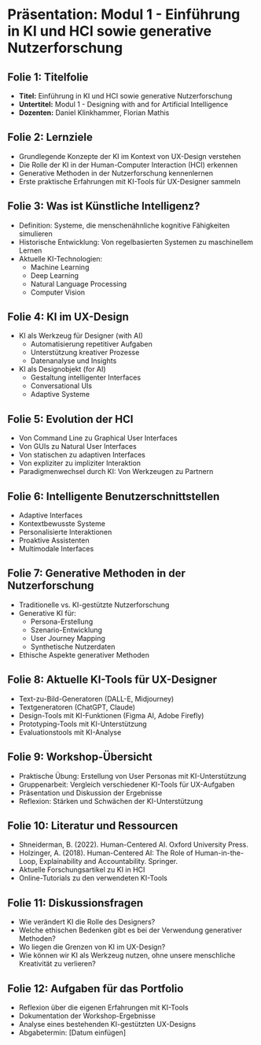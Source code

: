 # Präsentation: Modul 1 - Einführung in KI und HCI sowie generative Nutzerforschung

## Folie 1: Titelfolie
- **Titel:** Einführung in KI und HCI sowie generative Nutzerforschung
- **Untertitel:** Modul 1 - Designing with and for Artificial Intelligence
- **Dozenten:** Daniel Klinkhammer, Florian Mathis

## Folie 2: Lernziele
- Grundlegende Konzepte der KI im Kontext von UX-Design verstehen
- Die Rolle der KI in der Human-Computer Interaction (HCI) erkennen
- Generative Methoden in der Nutzerforschung kennenlernen
- Erste praktische Erfahrungen mit KI-Tools für UX-Designer sammeln

## Folie 3: Was ist Künstliche Intelligenz?
- Definition: Systeme, die menschenähnliche kognitive Fähigkeiten simulieren
- Historische Entwicklung: Von regelbasierten Systemen zu maschinellem Lernen
- Aktuelle KI-Technologien:
  - Machine Learning
  - Deep Learning
  - Natural Language Processing
  - Computer Vision

## Folie 4: KI im UX-Design
- KI als Werkzeug für Designer (with AI)
  - Automatisierung repetitiver Aufgaben
  - Unterstützung kreativer Prozesse
  - Datenanalyse und Insights
- KI als Designobjekt (for AI)
  - Gestaltung intelligenter Interfaces
  - Conversational UIs
  - Adaptive Systeme

## Folie 5: Evolution der HCI
- Von Command Line zu Graphical User Interfaces
- Von GUIs zu Natural User Interfaces
- Von statischen zu adaptiven Interfaces
- Von expliziter zu impliziter Interaktion
- Paradigmenwechsel durch KI: Von Werkzeugen zu Partnern

## Folie 6: Intelligente Benutzerschnittstellen
- Adaptive Interfaces
- Kontextbewusste Systeme
- Personalisierte Interaktionen
- Proaktive Assistenten
- Multimodale Interfaces

## Folie 7: Generative Methoden in der Nutzerforschung
- Traditionelle vs. KI-gestützte Nutzerforschung
- Generative KI für:
  - Persona-Erstellung
  - Szenario-Entwicklung
  - User Journey Mapping
  - Synthetische Nutzerdaten
- Ethische Aspekte generativer Methoden

## Folie 8: Aktuelle KI-Tools für UX-Designer
- Text-zu-Bild-Generatoren (DALL-E, Midjourney)
- Textgeneratoren (ChatGPT, Claude)
- Design-Tools mit KI-Funktionen (Figma AI, Adobe Firefly)
- Prototyping-Tools mit KI-Unterstützung
- Evaluationstools mit KI-Analyse

## Folie 9: Workshop-Übersicht
- Praktische Übung: Erstellung von User Personas mit KI-Unterstützung
- Gruppenarbeit: Vergleich verschiedener KI-Tools für UX-Aufgaben
- Präsentation und Diskussion der Ergebnisse
- Reflexion: Stärken und Schwächen der KI-Unterstützung

## Folie 10: Literatur und Ressourcen
- Shneiderman, B. (2022). Human-Centered AI. Oxford University Press.
- Holzinger, A. (2018). Human-Centered AI: The Role of Human-in-the-Loop, Explainability and Accountability. Springer.
- Aktuelle Forschungsartikel zu KI in HCI
- Online-Tutorials zu den verwendeten KI-Tools

## Folie 11: Diskussionsfragen
- Wie verändert KI die Rolle des Designers?
- Welche ethischen Bedenken gibt es bei der Verwendung generativer Methoden?
- Wo liegen die Grenzen von KI im UX-Design?
- Wie können wir KI als Werkzeug nutzen, ohne unsere menschliche Kreativität zu verlieren?

## Folie 12: Aufgaben für das Portfolio
- Reflexion über die eigenen Erfahrungen mit KI-Tools
- Dokumentation der Workshop-Ergebnisse
- Analyse eines bestehenden KI-gestützten UX-Designs
- Abgabetermin: [Datum einfügen]
